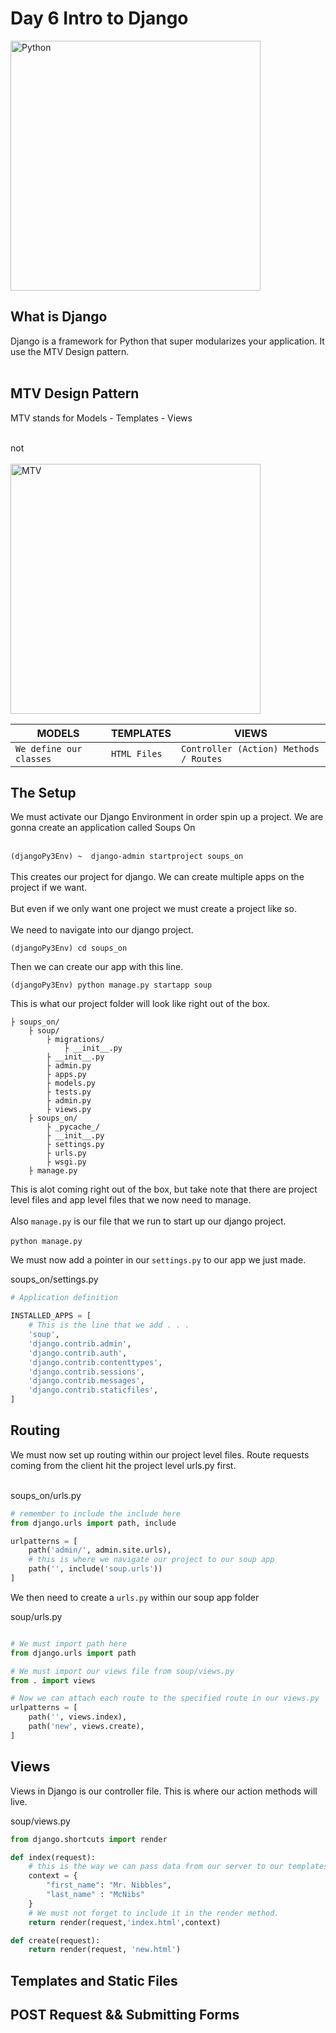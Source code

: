 # Day 6 Intro to Django

<img src="https://github.com/adion81/python_lectures/blob/master/assets/django.png" alt="Python" width="400px" > 

## What is Django
Django is a framework for Python that super modularizes your application.  It use the MTV Design pattern.<br>
<br>

## MTV Design Pattern
MTV stands for Models - Templates - Views<br>
<br>

not<br>
<br>
<img src="https://github.com/adion81/python_lectures/blob/master/assets/mtv.jpg" alt="MTV" width="400px" > 

| MODELS                     |  TEMPLATES                 | VIEWS               |
|----------------------------|-------------------------------|-------------------------------|
| `We define our classes` | `HTML Files` | `Controller (Action) Methods / Routes`|


## The Setup

We must activate our Django Environment in order spin up a project. We are gonna create an application called Soups On<br>
<br>

`(djangoPy3Env) ~  django-admin startproject soups_on`<br>
<br>
This creates our project for django. We can create multiple apps on the project if we want.<br>
<br>
But even if we only want one project we must create a project like so.<br>
<br>
We need to navigate into our django project.

`(djangoPy3Env) cd soups_on `

Then we can create our app with this line.

`(djangoPy3Env) python manage.py startapp soup`


This is what our project folder will look like right out of the box.

```
├ soups_on/
    ├ soup/
        ├ migrations/
            ├ __init__.py
        ├ __init__.py
        ├ admin.py
        ├ apps.py
        ├ models.py
        ├ tests.py
        ├ admin.py
        ├ views.py
    ├ soups_on/
        ├ _pycache_/
        ├ __init__.py
        ├ settings.py
        ├ urls.py
        ├ wsgi.py
    ├ manage.py
```

This is alot coming right out of the box, but take note that there are project level files and app level files that we now need to manage.<br>
<br>
Also `manage.py` is our file that we run to start up our django project.<br>
<br>
`python manage.py`
<br>

We must now add a pointer in our `settings.py` to our app we just made.


soups_on/settings.py

```py
# Application definition

INSTALLED_APPS = [
    # This is the line that we add . . .
    'soup',
    'django.contrib.admin',
    'django.contrib.auth',
    'django.contrib.contenttypes',
    'django.contrib.sessions',
    'django.contrib.messages',
    'django.contrib.staticfiles',
]
```

## Routing

We must now set up routing within our project level files.  Route requests coming from the client hit the project level urls.py first.<br>
<br>

soups_on/urls.py

```py
# remember to include the include here
from django.urls import path, include

urlpatterns = [
    path('admin/', admin.site.urls),
    # this is where we navigate our project to our soup app
    path('', include('soup.urls'))
]

```

We then need to create a `urls.py` within our soup app folder

soup/urls.py

```py

# We must import path here
from django.urls import path 

# We must import our views file from soup/views.py  
from . import views

# Now we can attach each route to the specified route in our views.py
urlpatterns = [
    path('', views.index),
    path('new', views.create),	   
]

```

## Views
Views in Django is our controller file. This is where our action methods will live.

soup/views.py

```py
from django.shortcuts import render

def index(request):
    # this is the way we can pass data from our server to our templates
    context = {
        "first_name": "Mr. Nibbles",
        "last_name" : "McNibs"
    }
    # We must not forget to include it in the render method.
    return render(request,'index.html',context)

def create(request):
    return render(request, 'new.html')
```

## Templates and Static Files



## POST Request && Submitting Forms